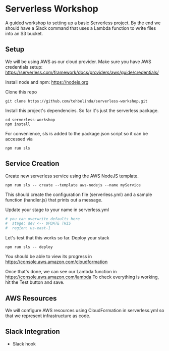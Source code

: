 # Serverless Workshop

A guided workshop to setting up a basic Serverless project.
By the end we should have a Slack command that uses a Lambda function to write files into an S3 bucket.


## Setup

We will be using AWS as our cloud provider. Make sure you have AWS credentials setup: 
https://serverless.com/framework/docs/providers/aws/guide/credentials/

Install node and npm: https://nodejs.org

Clone this repo
```
git clone https://github.com/tehbelinda/serverless-workshop.git
```

Install this project's dependencies. So far it's just the serverless package. 
```
cd serverless-workshop
npm install
```

For convenience, sls is added to the package.json script so it can be accessed via
```
npm run sls
```

## Service Creation

Create new serverless service using the AWS NodeJS template.

```
npm run sls -- create --template aws-nodejs --name myService
```

This should create the configuration file (serverless.yml) and a sample function (handler.js)
that prints out a message.

Update your stage to your name in serverless.yml
```yaml
# you can overwrite defaults here
#  stage: dev <-- UPDATE THIS
#  region: us-east-1
```

Let's test that this works so far. Deploy your stack

```
npm run sls -- deploy
```

You should be able to view its progress in 
https://console.aws.amazon.com/cloudformation

Once that's done, we can see our Lambda function in
https://console.aws.amazon.com/lambda
To check everything is working, hit the Test button and save. 

## AWS Resources

We will configure AWS resources using CloudFormation in serverless.yml so that we represent
infrastructure as code.



## Slack Integration

- Slack hook
